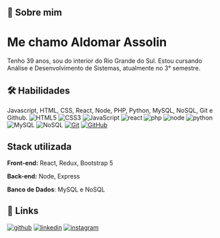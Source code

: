 
## 🚀 Sobre mim
# Me chamo Aldomar Assolin
Tenho 39 anos, sou do interior do Rio Grande do Sul.
Estou cursando Análise e Desenvolvimento de Sistemas, atualmente no 3° semestre.


## 🛠 Habilidades
Javascript, HTML, CSS, React, Node, PHP, Python, MySQL, NoSQL, Git e Github.
![HTML5](https://img.shields.io/badge/HTML-000?style=for-the-badge&logo=html5&logoColor=30A3DC)
![CSS3](https://img.shields.io/badge/CSS3-000?style=for-the-badge&logo=css3&logoColor=E94D5F)
![JavaScript](https://img.shields.io/badge/JavaScript-000?style=for-the-badge&logo=javascript&logoColor=30A3DC)
![react](https://img.shields.io/badge/react-000?style=for-the-badge&logo=react&logoColor=37E1FC)
![php](https://img.shields.io/badge/php-000?style=for-the-badge&logo=php&logoColor=9290B0)
![node](https://img.shields.io/badge/node-000?style=for-the-badge&logo=nodedotjs&logoColor=6FA861)
![python](https://img.shields.io/badge/python-000?style=for-the-badge&logo=python&logoColor=FED654)
![MySQL](https://img.shields.io/badge/mysql-000?style=for-the-badge&logo=mysql&logoColor=E88D50)
![NoSQL](https://img.shields.io/badge/nosql-000?style=for-the-badge&logo=mongodb&logoColor=18A455)
[![Git](https://img.shields.io/badge/Git-000?style=for-the-badge&logo=git&logoColor=E94D5F)](https://git-scm.com/doc) 
[![GitHub](https://img.shields.io/badge/GitHub-000?style=for-the-badge&logo=github&logoColor=30A3DC)](https://docs.github.com/)


## Stack utilizada

**Front-end:** React, Redux, Bootstrap 5

**Back-end:** Node, Express

**Banco de Dados**: MySQL e NoSQL


## 🔗 Links
[![github](https://img.shields.io/badge/github-000?style=for-the-badge&logo=github&logoColor=white)](https://github.com/AldomarAssolin)
[![linkedin](https://img.shields.io/badge/linkedin-0A66C2?style=for-the-badge&logo=linkedin&logoColor=white)](https://www.linkedin.com/in/aldomarassolin)
[![instagram](https://img.shields.io/badge/instagram-B7106B?style=for-the-badge&logo=instagram&logoColor=pink)](https://www.instagram.com/aldomarassolin/)



